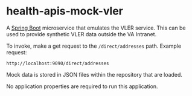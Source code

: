 # health-apis-mock-vler

A [Spring Boot](https://spring.io/projects/spring-boot) microservice
that emulates the VLER service.
This can be used to provide synthetic VLER data outside the VA Intranet.

To invoke, make a get request to the `/direct/addresses` path. Example request:

```
http://localhost:9090/direct/addresses
```

Mock data is stored in JSON files within the repository that are loaded.

No application properties are required to run this application.
